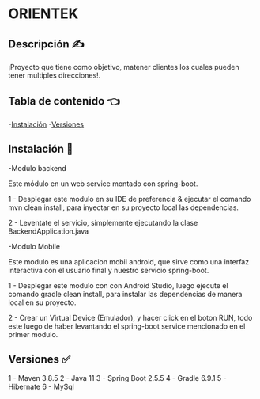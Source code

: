 # ORIENTEK

## Descripción ✍️ 

¡Proyecto que tiene como objetivo, matener clientes los cuales pueden tener multiples direcciones!.

## Tabla de contenido  👈 

-[Instalación](#installation)
-[Versiones](#versiones)


## Instalación  🔧 

-Modulo backend

Este módulo en un web service montado con spring-boot.

1 - Desplegar este modulo en su IDE de preferencia & ejecutar el comando mvn clean install, para inyectar en su proyecto local las dependencias.

2 - Leventate el servicio, simplemente ejecutando la clase BackendApplication.java

-Modulo Mobile

Este modulo es una aplicacion mobil android, que sirve como una interfaz interactiva con el usuario final y nuestro servicio spring-boot.

1 - Desplegar este modulo con con Android Studio, luego ejecute el comando gradle clean install, para instalar las dependencias de manera local en su proyecto.

2 - Crear un Virtual Device (Emulador), y hacer click en el boton RUN, todo este luego de haber levantando el spring-boot service mencionado en el primer modulo.


## Versiones ✅ 

1 - Maven 3.8.5
2 - Java 11
3 - Spring Boot 2.5.5
4 - Gradle 6.9.1
5 - Hibernate
6 - MySql


